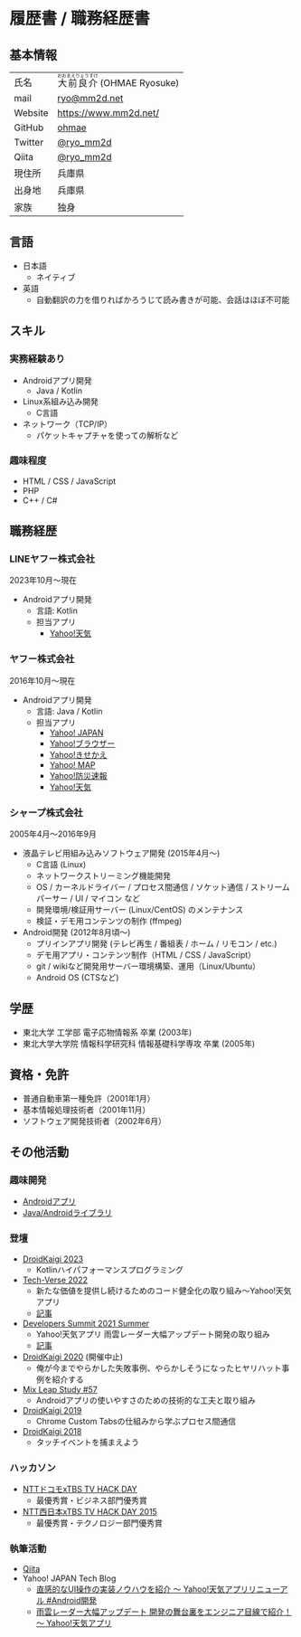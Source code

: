 # 履歴書 / 職務経歴書

## 基本情報

|||
|--|--|
| 氏名 | <ruby><rb>大前良介</rb><rt>おおまえりょうすけ</rt></ruby> (OHMAE Ryosuke) |
| mail | ryo@mm2d.net |
| Website | https://www.mm2d.net/ |
| GitHub | [ohmae](https://github.com/ohmae) |
| Twitter | [@ryo_mm2d](https://twitter.com/ryo_mm2d) |
| Qiita | [@ryo_mm2d](https://qiita.com/ryo_mm2d) |
| 現住所 | 兵庫県 |
| 出身地 | 兵庫県 |
| 家族 | 独身 |

## 言語

- 日本語
  - ネイティブ
- 英語
  - 自動翻訳の力を借りればかろうじて読み書きが可能、会話はほぼ不可能

## スキル

### 実務経験あり

- Androidアプリ開発
  - Java / Kotlin
- Linux系組み込み開発
  - C言語
- ネットワーク（TCP/IP）
  - パケットキャプチャを使っての解析など

### 趣味程度

- HTML / CSS / JavaScript
- PHP
- C++ / C#

## 職務経歴

### LINEヤフー株式会社

2023年10月～現在

- Androidアプリ開発
  - 言語: Kotlin
  - 担当アプリ
    - [Yahoo!天気](https://play.google.com/store/apps/details?id=jp.co.yahoo.android.weather.type1)

### ヤフー株式会社

2016年10月～現在

- Androidアプリ開発
  - 言語: Java / Kotlin
  - 担当アプリ
    - [Yahoo! JAPAN](https://play.google.com/store/apps/details?id=jp.co.yahoo.android.yjtop)
    - [Yahoo!ブラウザー](https://play.google.com/store/apps/details?id=jp.co.yahoo.android.ybrowser)
    - [Yahoo!きせかえ](https://play.google.com/store/apps/details?id=com.buzzpia.aqua.launcher.buzzhome)
    - [Yahoo! MAP](https://play.google.com/store/apps/details?id=jp.co.yahoo.android.apps.map)
    - [Yahoo!防災速報](https://play.google.com/store/apps/details?id=jp.co.yahoo.android.emg)
    - [Yahoo!天気](https://play.google.com/store/apps/details?id=jp.co.yahoo.android.weather.type1)

### シャープ株式会社

2005年4月～2016年9月

- 液晶テレビ用組み込みソフトウェア開発 (2015年4月～)
  - C言語 (Linux)
  - ネットワークストリーミング機能開発
  - OS / カーネルドライバー / プロセス間通信 / ソケット通信 / ストリームパーサー / UI / マイコン など
  - 開発環境/検証用サーバー (Linux/CentOS) のメンテナンス
  - 検証・デモ用コンテンツの制作 (ffmpeg)
- Android開発 (2012年8月頃～)
  - プリインアプリ開発 (テレビ再生 / 番組表 / ホーム / リモコン / etc.)
  - デモ用アプリ・コンテンツ制作（HTML / CSS / JavaScript）
  - git / wikiなど開発用サーバー環境構築、運用（Linux/Ubuntu）
  - Android OS (CTSなど)

## 学歴

- 東北大学 工学部 電子応物情報系 卒業 (2003年)
- 東北大学大学院 情報科学研究科 情報基礎科学専攻 卒業 (2005年)

## 資格・免許

- 普通自動車第一種免許（2001年1月）
- 基本情報処理技術者（2001年11月）
- ソフトウェア開発技術者（2002年6月）

## その他活動

### 趣味開発

- [Androidアプリ](https://play.google.com/store/apps/developer?id=OHMAE+Ryosuke)
- [Java/Androidライブラリ](https://search.maven.org/search?q=net.mm2d)

### 登壇

- [DroidKaigi 2023](https://2023.droidkaigi.jp/timetable/488133/)
  - Kotlinハイパフォーマンスプログラミング
- [Tech-Verse 2022](https://tech-verse.me/ja/sessions/142)
  - 新たな価値を提供し続けるためのコード健全化の取り組み～Yahoo!天気アプリ
  - [記事](https://techblog.yahoo.co.jp/entry/2023013130406238/)
- [Developers Summit 2021 Summer](https://event.shoeisha.jp/devsumi/20210730/session/3238/)
  - Yahoo!天気アプリ 雨雲レーダー大幅アップデート開発の取り組み
  - [記事](https://codezine.jp/article/detail/14683)
- [DroidKaigi 2020](https://droidkaigi.jp/2020/timetable/153684) (開催中止)
  - 俺が今までやらかした失敗事例、やらかしそうになったヒヤリハット事例を紹介する
- [Mix Leap Study #57](https://yahoo-osaka.connpass.com/event/159924/)
  - Androidアプリの使いやすさのための技術的な工夫と取り組み
- [DroidKaigi 2019](https://droidkaigi.jp/2019/timetable/70931)
  - Chrome Custom Tabsの仕組みから学ぶプロセス間通信
- [DroidKaigi 2018](https://droidkaigi.jp/2018/timetable?session=16679)
  - タッチイベントを捕まえよう

### ハッカソン

- [NTTドコモxTBS TV HACK DAY](http://www.tbs.co.jp/nd_tv_hack_day/)
  - 最優秀賞・ビジネス部門優秀賞
- [NTT西日本xTBS TV HACK DAY 2015](http://www.tbs.co.jp/nw_tv_hack_day_2015/)
  - 最優秀賞・テクノロジー部門優秀賞

### 執筆活動

- [Qiita](https://qiita.com/ryo_mm2d)
- Yahoo! JAPAN Tech Blog
  - [直感的なUI操作の実装ノウハウを紹介 〜 Yahoo!天気アプリリニューアル #Android開発](https://techblog.yahoo.co.jp/entry/20200311817921/)
  - [雨雲レーダー大幅アップデート 開発の舞台裏をエンジニア目線で紹介！ 〜 Yahoo!天気アプリ](https://techblog.yahoo.co.jp/entry/2021102530209844/)
